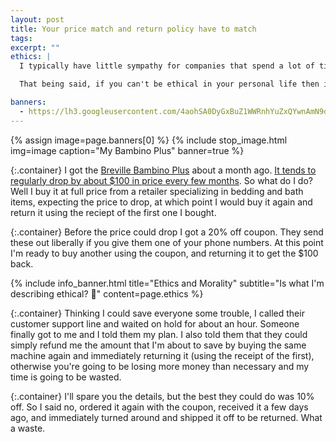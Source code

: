 ```yaml
---
layout: post
title: Your price match and return policy have to match
tags: 
excerpt: ""
ethics: |
  I typically have little sympathy for companies that spend a lot of time and effort to extract as much money from its customers as possible. 

  That being said, if you can't be ethical in your personal life then it's going to be hard to bring it to work, and the cycle would continue! So I like to be 'crafty' about how I save money, but not to the point of ripping anyone off. If something is being offered (say, a price match or return policy), expect me to take advantage of it. 

banners: 
  - https://lh3.googleusercontent.com/4aohSA0DyGxBuZ1WWRnhYuZxQYwnAmN9dBO8YQda9FztZ6Eh_JqXtdwlQDLbk8lDAr7nKkFi2LpbenC_CQlRfuDCn-N3R6MGMlgRknq8voAyaKTUw-Rf4nSlRmZyk9ktuBXLrCFVIsY=w2400
---
```

{% assign image=page.banners[0] %}
{% 
  include stop_image.html 
  img=image
  caption="My Bambino Plus" 
  banner=true
%}

{:.container}
I got the [Breville Bambino Plus](https://www.breville.com/us/en/products/espresso/bes500.html) about a month ago. [It tends to regularly drop by about $100 in price every few months](https://camelcamelcamel.com/product/B07JVD78TT?context=search). So what do I do? Well I buy it at full price from a retailer specializing in bedding and bath items, expecting the price to drop, at which point I would buy it again and return it using the reciept of the first one I bought.

{:.container}
Before the price could drop I got a 20% off coupon. They send these out liberally if you give them one of your phone numbers. At this point I'm ready to buy another using the coupon, and returning it to get the $100 back.

{% 
include info_banner.html
title="Ethics and Morality" 
subtitle="Is what I'm describing ethical? 🤔" 
content=page.ethics
%}

{:.container}
Thinking I could save everyone some trouble, I called their customer support line and waited on hold for about an hour. Someone finally got to me and I told them my plan. I also told them that they could simply refund me the amount that I'm about to save by buying the same machine again and immediately returning it (using the receipt of the first), otherwise you're going to be losing more money than necessary and my time is going to be wasted. 

{:.container}
I'll spare you the details, but the best they could do was 10% off. So I said no, ordered it again with the coupon, received it a few days ago, and immediately turned around and shipped it off to be returned. What a waste.